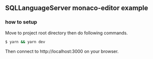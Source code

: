 ## SQLLanguageServer monaco-editor example

### how to setup

Move to project root directory then do following commands.

```sh
$ yarn && yarn dev
```

Then connect to http://localhost:3000 on your browser.
